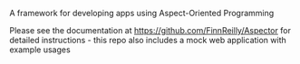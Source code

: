 ﻿A framework for developing apps using Aspect-Oriented Programming

Please see the documentation at https://github.com/FinnReilly/Aspector for detailed instructions - this repo also includes a mock web application with example usages